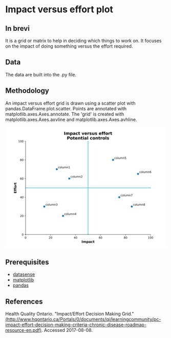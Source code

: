 # Impact versus effort plot

## In brevi

It is a grid or matrix to help in deciding which things to work on. It focuses on the impact of doing something versus the effort required.

## Data

The data are built into the .py file.

## Methodology

An impact versus effort grid is drawn using a scatter plot with pandas.DataFrame.plot.scatter. Points are annotated with matplotlib.axes.Axes.annotate. The 'grid' is created with matplotlib.axes.Axes.axvline and matplotlib.axes.Axes.avhline.

![Impact versus effort plot](impact_effort.svg)

## Prerequisites

- [datasense](https://github.com/gillespilon/datasense)
- [matplotlib](https://github.com/gillespilon/datasense)
- [pandas](https://pandas.pydata.org/)

## References

Health Quality Ontario. "Impact/Effort Decision Making Grid." [(http://www.hqontario.ca/Portals/0/documents/qi/learningcommunity/pc-impact-effort-decision-making-criteria-chronic-disease-roadmap-resource-en.pdf)](http://www.hqontario.ca/Portals/0/documents/qi/learningcommunity/pc-impact-effort-decision-making-criteria-chronic-disease-roadmap-resource-en.pdf). Accessed 2017-08-08.
